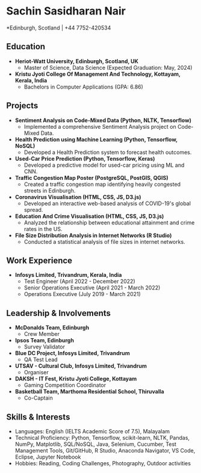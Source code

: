 # Sachin Sasidharan Nair
*Edinburgh, Scotland | +44 7752-420534 

## Education
- **Heriot-Watt University, Edinburgh, Scotland, UK**
  - Master of Science, Data Science (Expected Graduation: May, 2024)
- **Kristu Jyoti College Of Management And Technology, Kottayam, Kerala, India**
  - Bachelors in Computer Applications (GPA: 6.86)

## Projects
- **Sentiment Analysis on Code-Mixed Data (Python, NLTK, Tensorflow)**
  - Implemented a comprehensive Sentiment Analysis project on Code-Mixed Data.
- **Health Prediction using Machine Learning (Python, Tensorflow, NoSQL)**
  - Developed a Health Prediction system to forecast health outcomes.
- **Used-Car Price Prediction (Python, Tensorflow, Keras)**
  - Developed a predictive model for used-car pricing using ML and CNN.
- **Traffic Congestion Map Poster (PostgreSQL, PostGIS, QGIS)**
  - Created a traffic congestion map identifying heavily congested streets in Edinburgh.
- **Coronavirus Visualisation (HTML, CSS, JS, D3.js)**
  - Developed an interactive web-based analysis of COVID-19's global spread.
- **Education And Crime Visualisation (HTML, CSS, JS, D3.js)**
  - Analyzed the relationship between educational attainment and crime rates in the US.
- **File Size Distribution Analysis in Internet Networks (R Studio)**
  - Conducted a statistical analysis of file sizes in internet networks.

## Work Experience
- **Infosys Limited, Trivandrum, Kerala, India**
  - Test Engineer (April 2022 - December 2022)
  - Senior Operations Executive (April 2021 - March 2022)
  - Operations Executive (July 2019 - March 2021)

## Leadership & Involvements
- **McDonalds Team, Edinburgh**
  - Crew Member
- **Ipsos Team, Edinburgh**
  - Survey Validator
- **Blue DC Project, Infosys Limited, Trivandrum**
  - QA Test Lead
- **UTSAV - Cultural Club, Infosys Limited, Trivandrum**
  - Organiser
- **DAKSH - IT Fest, Kristu Jyoti College, Kottayam**
  - Gaming Competition Coordinator
- **Basketball Team, Marthoma Residential School, Thiruvalla**
  - Co-Captain

## Skills & Interests
- Languages: English (IELTS Academic Score of 7.5), Malayalam
- Technical Proficiency: Python, Tensorflow, scikit-learn, NLTK, Pandas, NumPy, Matplotlib, SQL/NoSQL, Java, Selenium, Cucumber, Test Management Tools, Git/GitHub, R Studio, Anaconda Navigator, VS Code, Eclipse, Jupyter Notebook
- Hobbies: Reading, Coding Challenges, Photography, Outdoor activities
